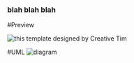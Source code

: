 ### blah blah blah

#Preview

![this template designed by Creative Tim](https://i.imgur.com/xmLmMLX.png)

#UML
![diagram](https://i.imgur.com/djPPdBJ.png)

